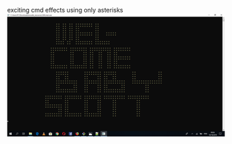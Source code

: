 exciting cmd effects using only asterisks
![testion](https://github.com/MbuthiaWaKihara/CMDgift/blob/master/images/Screenshot%20(99).png)